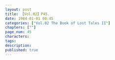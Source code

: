 ```yaml
---
layout: post
title: 【Vol.02】P45.
date: 1984-01-01 00:45
categories: ["Vol.02 The Book of Lost Tales II"]
chapters: [""]
page_num: 45
characters: 
tags: 
description: 
published: true
---
```


